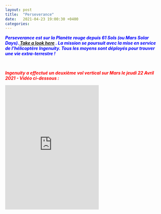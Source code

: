 ```yaml
---
layout: post
title:  "Perseverance"
date:   2021-04-23 19:00:30 +0400
categories: 
---
```

<span style="color: blue">***Perseverance est sur la Planète rouge depuis 61 Sols (ou Mars Solar Days).<a href="https://mars.nasa.gov/mars2020/" target="_blank"> Take a look here</a> . La mission se poursuit avec la mise en service de l'hélicoptère Ingenuity. Tous les moyens sont déployés pour trouver une vie extra-terrestre !***</span>
<!---
<span><a href="https://www.youtube.com/watch?v=ND7YO715QOE" target="_blank">Suivre ici en direct le premier vol d'ingenuity le 12/04/2021 à partir de 11h30 (heure Réunion)</a></span>
--->
<br>

<span style="color: red">***Ingenuity a effectué un deuxième vol vertical sur Mars le jeudi 22 Avril 2021 - Vidéo ci-dessous :***</span>
<iframe src='https://mars.nasa.gov/embed/25842/' width='60%' height='400'  scrolling='no' frameborder='0'></iframe>
<br>
<br/><br>




